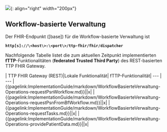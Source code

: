 ![](https://www.ths-greifswald.de/wp-content/uploads/2019/01/Design-Logo-THS-deutsch-271-padding.png){: align="right" width="200px"}
## Workflow-basierte Verwaltung

Der FHIR-Endpunkt ([base]) für die Workflow-basierte Verwaltung ist

<strong>```http[s]://\<host\>:\<port\>/ttp-fhir/fhir/dispatcher```</strong>

Nachfolgende Tabelle listet die zum aktuellen Zeitpunkt implementierten **fTTP**-Funktionalitäten (**federated Trusted Third Party**) des  REST-basierten TTP FHIR Gateway.

| TTP FHIR Gateway (REST)|Lokale Funktionalität| fTTP-Funktionalität|
--- | ---
|{{pagelink:ImplementationGuide/markdown/WorkflowBasierteVerwaltung-Operations-requestPsnWorkflow.md}}||x|
|{{pagelink:ImplementationGuide/markdown/WorkflowBasierteVerwaltung-Operations-requestPsnFromBfWorkflow.md}}||x|
|{{pagelink:ImplementationGuide/markdown/WorkflowBasierteVerwaltung-Operations-requestTasks.md}}||x|
|{{pagelink:ImplementationGuide/markdown/WorkflowBasierteVerwaltung-Operations-providePatientData.md}}||x|

